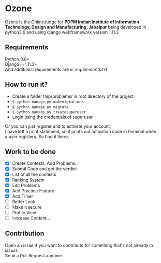 # Ozone  
Ozone is the OnlineJudge for **PDPM Indian Institute of Information Technology, Design and Manufacturing, Jabalpur** being developed in python3.6 and using django webframework version 1.11.3  

## Requirements  
Python 3.6+  
Django==1.11.3+  
And additional requirements are in *requirements.txt*  

## How to run it?  

  * Create a folder tmp/problems/ in root directory of the project.  
  * `$ python manage.py makemigrations`  
  * `$ python manage.py migrate`  
  * `$ python manage.py createsuperuser`  
  * Login using the credentials of superuser  

Or you can just register and to activate your account,  
I have left a print statement, so it prints out activation code in terminal when a user registers. So find it there.  
  
## Work to be done  
- [X] Create Contests, Add Problems.  
- [X] Submit Code and get the verdict  
- [X] List of all the contests  
- [X] Ranking System  
- [X] Edit Problems  
- [X] Add Practice Feature  
- [X] Add Timer  
- [ ] Better Look  
- [ ] Make it secure  
- [ ] Profile View  
- [ ] Increase Content...

## Contribution  
Open an issue if you want to contribute for something that's not already in *issues*  
Send a Pull Request anytime.  
